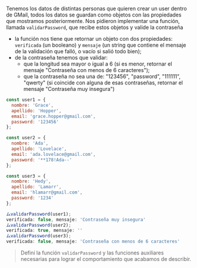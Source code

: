 Tenemos los datos de distintas personas que quieren crear un user dentro de GMail, todos los datos se guardan como objetos con las propiedades que mostramos posteriormente.
Nos pidieron implementar una función, llamada `validarPassword`, que recibe estos objetos y valide la contraseña

- la función nos tiene que retornar un objeto con dos propiedades: `verificada` (un booleano) y `mensaje` (un string que contiene el mensaje de la validación que falló, o vacío si salió todo bien);
- de la contraseña tenemos que validar:
  - que la longitud sea mayor o igual a 6 (si es menor, retornar el mensaje "Contraseña con menos de 6 caracteres");
  - que la contraseña no sea una de: "123456", "password", "111111", "qwerty" (si coincide con alguna de esas contraseñas, retornar el mensaje "Contraseña muy insegura")

```js
const user1 = {
  nombre: 'Grace',
  apellido: 'Hopper',
  email: 'grace.hopper@gmail.com',
  password: '123456'
};

const user2 = {
  nombre: 'Ada',
  apellido: 'Lovelace',
  email: 'ada.lovelace@gmail.com',
  password: '**178!Ada--'
};

const user3 = {
  nombre: 'Hedy',
  apellido: 'Lamarr',
  email: 'hlamarr@gmail.com',
  password: '1234'
};

ムvalidarPassword(user1);
verificada: false, mensaje: 'Contraseña muy insegura'
ムvalidarPassword(user2);
verificada: true, mensaje: ''
ムvalidarPassword(user3);
verificada: false, mensaje: 'Contraseña con menos de 6 caracteres'
```

> Definí la función `validarPassword` y las funciones auxiliares necesarias para lograr el comportamiento que acabamos de describir.